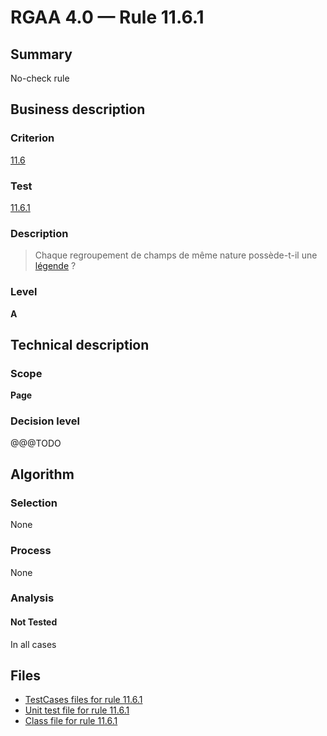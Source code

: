 # RGAA 4.0 — Rule 11.6.1

## Summary

No-check rule

## Business description

### Criterion

[11.6](https://www.numerique.gouv.fr/publications/rgaa-accessibilite/methode/criteres/#crit-11-6)

### Test

[11.6.1](https://www.numerique.gouv.fr/publications/rgaa-accessibilite/methode/criteres/#test-11-6-1)

### Description

> Chaque regroupement de champs de même nature possède-t-il une [légende](https://www.numerique.gouv.fr/publications/rgaa-accessibilite/methode/glossaire/#legende) ?

### Level

**A**


## Technical description

### Scope

**Page**

### Decision level

@@@TODO


## Algorithm

### Selection

None

### Process

None

### Analysis

#### Not Tested

In all cases


## Files

- [TestCases files for rule 11.6.1](https://gitlab.com/asqatasun/Asqatasun/-/tree/master/rules/rules-rgaa4.0/src/test/resources/testcases/rgaa40/Rgaa40Rule110601/)
- [Unit test file for rule 11.6.1](https://gitlab.com/asqatasun/Asqatasun/-/blob/master/rules/rules-rgaa4.0/src/test/java/org/asqatasun/rules/rgaa40/Rgaa40Rule110601Test.java)
- [Class file for rule 11.6.1](https://gitlab.com/asqatasun/Asqatasun/-/blob/master/rules/rules-rgaa4.0/src/main/java/org/asqatasun/rules/rgaa40/Rgaa40Rule110601.java)


